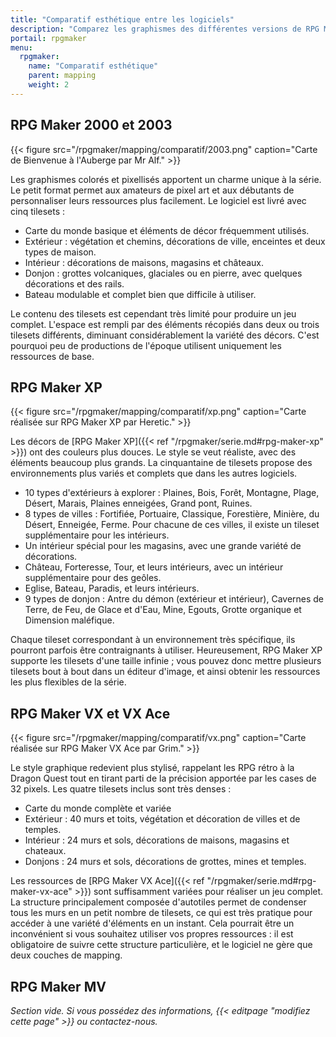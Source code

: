 ```yaml
---
title: "Comparatif esthétique entre les logiciels"
description: "Comparez les graphismes des différentes versions de RPG Maker. Choisissez le style graphique qui correspond le mieux à votre jeu."
portail: rpgmaker
menu:
  rpgmaker:
    name: "Comparatif esthétique"
    parent: mapping
    weight: 2
---
```


## RPG Maker 2000 et 2003

{{< figure src="/rpgmaker/mapping/comparatif/2003.png" caption="Carte de Bienvenue à l'Auberge par Mr Alf." >}}

Les graphismes colorés et pixellisés apportent un charme unique à la série. Le petit format permet aux amateurs de pixel art et aux débutants de personnaliser leurs ressources plus facilement. Le logiciel est livré avec cinq tilesets :

- Carte du monde basique et éléments de décor fréquemment utilisés.
- Extérieur : végétation et chemins, décorations de ville, enceintes et deux types de maison.
- Intérieur : décorations de maisons, magasins et châteaux.
- Donjon : grottes volcaniques, glaciales ou en pierre, avec quelques décorations et des rails.
- Bateau modulable et complet bien que difficile à utiliser.

Le contenu des tilesets est cependant très limité pour produire un jeu complet. L'espace est rempli par des éléments récopiés dans deux ou trois tilesets différents, diminuant considérablement la variété des décors. C'est pourquoi peu de productions de l'époque utilisent uniquement les ressources de base.

## RPG Maker XP

{{< figure src="/rpgmaker/mapping/comparatif/xp.png" caption="Carte réalisée sur RPG Maker XP par Heretic." >}}

Les décors de [RPG Maker XP]({{< ref "/rpgmaker/serie.md#rpg-maker-xp" >}}) ont des couleurs plus douces. Le style se veut réaliste, avec des éléments beaucoup plus grands. La cinquantaine de tilesets propose des environnements plus variés et complets que dans les autres logiciels.

- 10 types d'extérieurs à explorer : Plaines, Bois, Forêt, Montagne, Plage, Désert, Marais, Plaines enneigées, Grand pont, Ruines.
- 8 types de villes : Fortifiée, Portuaire, Classique, Forestière, Minière, du Désert, Enneigée, Ferme. Pour chacune de ces villes, il existe un tileset supplémentaire pour les intérieurs.
- Un intérieur spécial pour les magasins, avec une grande variété de décorations.
- Château, Forteresse, Tour, et leurs intérieurs, avec un intérieur supplémentaire pour des geôles.
- Eglise, Bateau, Paradis, et leurs intérieurs.
- 9 types de donjon : Antre du démon (extérieur et intérieur), Cavernes de Terre, de Feu, de Glace et d'Eau, Mine, Egouts, Grotte organique et Dimension maléfique.

Chaque tileset correspondant à un environnement très spécifique, ils pourront parfois être contraignants à utiliser. Heureusement, RPG Maker XP supporte les tilesets d'une taille infinie ; vous pouvez donc mettre plusieurs tilesets bout à bout dans un éditeur d'image, et ainsi obtenir les ressources les plus flexibles de la série.

## RPG Maker VX et VX Ace

{{< figure src="/rpgmaker/mapping/comparatif/vx.png" caption="Carte réalisée sur RPG Maker VX Ace par Grim." >}}

Le style graphique redevient plus stylisé, rappelant les RPG rétro à la Dragon Quest tout en tirant parti de la précision apportée par les cases de 32 pixels. Les quatre tilesets inclus sont très denses :

- Carte du monde complète et variée
- Extérieur : 40 murs et toits, végétation et décoration de villes et de temples.
- Intérieur : 24 murs et sols, décorations de maisons, magasins et chateaux.
- Donjons : 24 murs et sols, décorations de grottes, mines et temples.

Les ressources de [RPG Maker VX Ace]({{< ref "/rpgmaker/serie.md#rpg-maker-vx-ace" >}}) sont suffisamment variées pour réaliser un jeu complet. La structure principalement composée d'autotiles permet de condenser tous les murs en un petit nombre de tilesets, ce qui est très pratique pour accéder à une variété d'éléments en un instant. Cela pourrait être un inconvénient si vous souhaitez utiliser vos propres ressources : il est obligatoire de suivre cette structure particulière, et le logiciel ne gère que deux couches de mapping.

## RPG Maker MV

*Section vide. Si vous possédez des informations, {{< editpage "modifiez cette page" >}} ou contactez-nous.*
